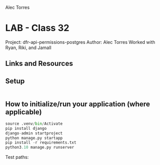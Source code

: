 Alec Torres 
# LAB - Class 32
Project: dfr-api-permissions-postgres
Author: Alec Torres
Worked with Ryan, Riki, and Jamall
## Links and Resources

## Setup
```python, django
```
## How to initialize/run your application (where applicable)
```python
source .venv/bin/Activate
pip install django
django-admin startproject
python manage.py startapp
pip install -r requirements.txt
python3.10 manage.py runserver
```
Test paths: